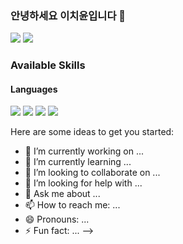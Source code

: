 ### 안녕하세요 이치윤입니다 👋

<div>
    <a href="https://carrick0708.tistory.com/" target="_blank"><img src="https://img.shields.io/badge/%20-Blog-orange"/></a>
  <img src="https://img.shields.io/badge/%20-carrick035%40gmail.com-red"/>
          
</div>


### Available Skills
    
   #### Languages
  
 <div>
    <img src="https://img.shields.io/badge/JavaScript-F7DF1E?style=flat-square&logo=JavaScript&logoColor=white"/>
    <img src="https://img.shields.io/badge/TypeScript-3178C6?style=flat-square&logo=TypeScript&logoColor=white" />
    <img src="https://img.shields.io/badge/React-61DAFB?style=flat-square&logo=React&logoColor=white" />   
    <img src="https://img.shields.io/badge/React-3178C6?style=flat-square&logo=sass&logoColor=red" />                                                                                 

                                                                                                          
 
</div>



 
 
Here are some ideas to get you started:

- 🔭 I’m currently working on ...
- 🌱 I’m currently learning ...
- 👯 I’m looking to collaborate on ...
- 🤔 I’m looking for help with ...
- 💬 Ask me about ...
- 📫 How to reach me: ...
- 😄 Pronouns: ...
- ⚡ Fun fact: ...
-->

